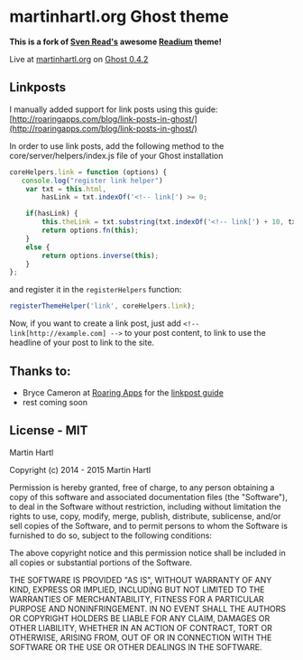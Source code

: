 # martinhartl.org Ghost theme

**This is a fork of [Sven Read's](https://github.com/starburst1977) awesome [Readium](https://github.com/starburst1977/readium) theme!**

Live at [martinhartl.org](http://martinhartl.org) on [Ghost 0.4.2](http://ghost.org)


## Linkposts

I manually added support for link posts using this guide: [http://roaringapps.com/blog/link-posts-in-ghost/](http://roaringapps.com/blog/link-posts-in-ghost/)

In order to use link posts, add the following method to the core/server/helpers/index.js file of your Ghost installation

```javascript
coreHelpers.link = function (options) { 
   console.log("register link helper") 
    var txt = this.html,
        hasLink = txt.indexOf('<!-- link[') >= 0;

    if(hasLink) {
        this.theLink = txt.substring(txt.indexOf('<!-- link[') + 10, txt.indexOf('] -->', txt.indexOf('<!-- link[')));
        return options.fn(this);
    }
    else {
        return options.inverse(this);
    }
};
```

and register it in the `registerHelpers` function:

```javascript
registerThemeHelper('link', coreHelpers.link); 
```

Now, if you want to create a link post, just add `<!-- link[http://example.com] -->` to your post content, to link to use the headline of your post to link to the site.

## Thanks to:

- Bryce Cameron at [Roaring Apps](http://roaringapps.com/) for the [linkpost guide](http://roaringapps.com)
- rest coming soon

## License - MIT

Martin Hartl

Copyright (c) 2014 - 2015 Martin Hartl

Permission is hereby granted, free of charge, to any person
obtaining a copy of this software and associated documentation
files (the "Software"), to deal in the Software without
restriction, including without limitation the rights to use,
copy, modify, merge, publish, distribute, sublicense, and/or sell
copies of the Software, and to permit persons to whom the
Software is furnished to do so, subject to the following
conditions:

The above copyright notice and this permission notice shall be
included in all copies or substantial portions of the Software.

THE SOFTWARE IS PROVIDED "AS IS", WITHOUT WARRANTY OF ANY KIND,
EXPRESS OR IMPLIED, INCLUDING BUT NOT LIMITED TO THE WARRANTIES
OF MERCHANTABILITY, FITNESS FOR A PARTICULAR PURPOSE AND
NONINFRINGEMENT. IN NO EVENT SHALL THE AUTHORS OR COPYRIGHT
HOLDERS BE LIABLE FOR ANY CLAIM, DAMAGES OR OTHER LIABILITY,
WHETHER IN AN ACTION OF CONTRACT, TORT OR OTHERWISE, ARISING
FROM, OUT OF OR IN CONNECTION WITH THE SOFTWARE OR THE USE OR
OTHER DEALINGS IN THE SOFTWARE.

